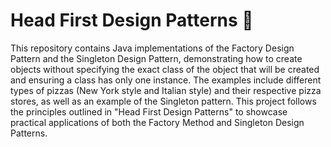 # Head First Design Patterns 🍕

This repository contains Java implementations of the Factory Design Pattern and the Singleton Design Pattern, demonstrating how to create objects without specifying the exact class of the object that will be created and ensuring a class has only one instance. The examples include different types of pizzas (New York style and Italian style) and their respective pizza stores, as well as an example of the Singleton pattern. This project follows the principles outlined in "Head First Design Patterns" to showcase practical applications of both the Factory Method and Singleton Design Patterns.
